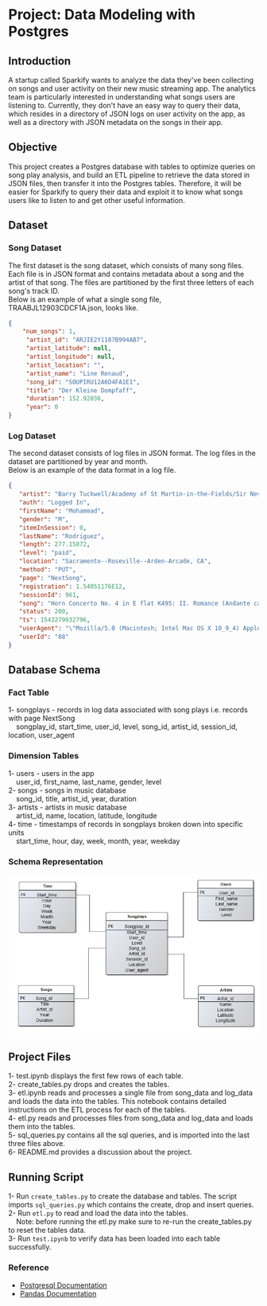 # Project: Data Modeling with Postgres


## Introduction
A startup called Sparkify wants to analyze the data they've been collecting on songs and user activity on their new music streaming app. The analytics team is particularly interested in understanding what songs users are listening to. Currently, they don't have an easy way to query their data, which resides in a directory of JSON logs on user activity on the app, as well as a directory with JSON metadata on the songs in their app.

## Objective

This project creates a Postgres database with tables to optimize queries on song play analysis, and build an ETL pipeline to retrieve the data stored in JSON files, then transfer it into the Postgres tables. Therefore, it will be easier for Sparkify to query their data and exploit it to know what songs users like to listen to and get other useful information.

## Dataset

### Song Dataset
The first dataset is the song dataset, which consists of many song files. Each file is in JSON format and contains metadata about a song and the artist of that song. The files are partitioned by the first three letters of each song's track ID. <br />
Below is an example of what a single song file, TRAABJL12903CDCF1A.json, looks like.
```json
{
    "num_songs": 1, 
     "artist_id": "ARJIE2Y1187B994AB7",
     "artist_latitude": null,
     "artist_longitude": null,
     "artist_location": "",
     "artist_name": "Line Renaud",
     "song_id": "SOUPIRU12A6D4FA1E1",
     "title": "Der Kleine Dompfaff",
     "duration": 152.92036,
     "year": 0
}
```
### Log Dataset

The second dataset consists of log files in JSON format. The log files in the dataset are partitioned by year and month. <br />
Below is an example of the data format in a log file.
```json
{
   "artist": "Barry Tuckwell/Academy of St Martin-in-the-Fields/Sir Neville Marriner",
   "auth": "Logged In",
   "firstName": "Mohammad",
   "gender": "M",
   "itemInSession": 0,
   "lastName": "Rodriguez",
   "length": 277.15872,
   "level": "paid",
   "location": "Sacramento--Roseville--Arden-Arcade, CA",
   "method": "PUT",
   "page": "NextSong",
   "registration": 1.54051176E12,
   "sessionId": 961,
   "song": "Horn Concerto No. 4 in E flat K495: II. Romance (Andante cantabile)",
   "status": 200,
   "ts": 1543279932796,
   "userAgent": "\"Mozilla/5.0 (Macintosh; Intel Mac OS X 10_9_4) AppleWebKit/537.36 (KHTML, like Gecko) Chrome/36.0.1985.143 Safari/537.36\"",
   "userId": "88"
}
```

## Database Schema
### Fact Table
1- songplays - records in log data associated with song plays i.e. records with page NextSong<br />
&nbsp;&nbsp;&nbsp;&nbsp;songplay_id, start_time, user_id, level, song_id, artist_id, session_id, location, user_agent

### Dimension Tables
1- users - users in the app<br />
&nbsp;&nbsp;&nbsp;&nbsp;user_id, first_name, last_name, gender, level<br />
2- songs - songs in music database<br />
&nbsp;&nbsp;&nbsp;&nbsp;song_id, title, artist_id, year, duration<br />
3- artists - artists in music database<br />
&nbsp;&nbsp;&nbsp;&nbsp;artist_id, name, location, latitude, longitude<br />
4- time - timestamps of records in songplays broken down into specific units<br />
&nbsp;&nbsp;&nbsp;&nbsp;start_time, hour, day, week, month, year, weekday<br />

### Schema Representation 
![alt text](StarSchema.jpg)

## Project Files
1- test.ipynb displays the first few rows of each table.<br />
2- create_tables.py drops and creates the tables.<br />
3- etl.ipynb reads and processes a single file from song_data and log_data and loads the data into the tables. This notebook contains detailed instructions on the ETL process for each of the tables.<br />
4- etl.py reads and processes files from song_data and log_data and loads them into the tables.<br />
5- sql_queries.py contains all the sql queries, and is imported into the last three files above.<br />
6- README.md provides a discussion about the project.

## Running Script
1- Run ```create_tables.py``` to create the database and tables. The script imports ```sql_queries.py``` which contains the create, drop and insert queries. <br />
2- Run ```etl.py``` to read and load the data into the tables.<br />
&nbsp;&nbsp;&nbsp;&nbsp;Note: before running the etl.py make sure to re-run the create_tables.py to reset the tables data.<br />
3- Run ```test.ipynb``` to verify data has been loaded into each table successfully.

### Reference 
- [Postgresql Documentation](https://www.postgresql.org/docs/13/index.html)
-  [Pandas Documentation](https://pandas.pydata.org/docs/user_guide/dsintro.html#dataframe)


